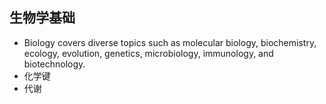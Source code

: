 ## 生物学基础

* Biology covers diverse topics such as molecular biology, biochemistry, ecology, evolution, genetics, microbiology, immunology, and biotechnology.
* 化学键
* 代谢